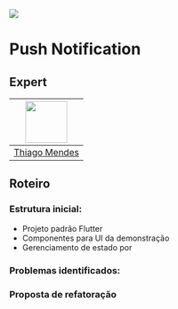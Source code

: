 <img src="https://storage.googleapis.com/golden-wind/experts-club/capa-github.svg" />

# Push Notification

## Expert

| [<img src="https://avatars.githubusercontent.com/u/51406124?s=400&u=f963ab81ef7f1c44c372101e57a57b42963e5beb&v=4" width="75px;"/>](https://github.com/thiagoromendes) |
| :-: |
|[Thiago Mendes](https://github.com/thiagoromendes)|

## Roteiro

### Estrutura inicial:

- Projeto padrão Flutter
- Componentes para UI da demonstração
- Gerenciamento de estado por

### Problemas identificados:

### Proposta de refatoração
